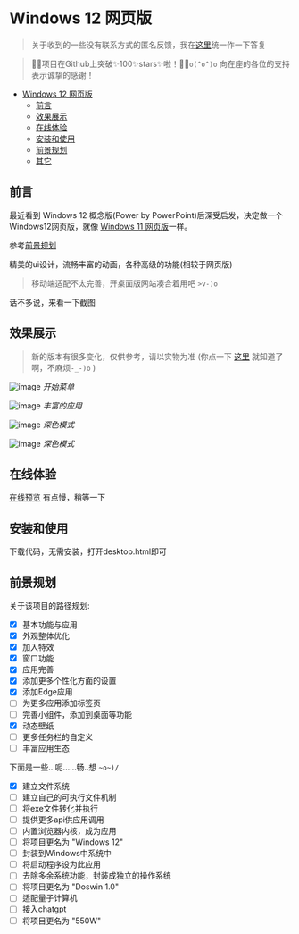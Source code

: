 # Windows 12 网页版

> 关于收到的一些没有联系方式的匿名反馈，我在[这里](#其它)统一作一下答复

> 🎉🎉项目在Github上突破✨100✨stars✨啦！🎊🎈`o(^o^)o`
> 向在座的各位的支持表示诚挚的感谢！

- [Windows 12 网页版](#windows-12-网页版)
  - [前言](#前言)
  - [效果展示](#效果展示)
  - [在线体验](#在线体验)
  - [安装和使用](#安装和使用)
  - [前景规划](#前景规划)
  - [其它](#其它)

## 前言
最近看到 Windows 12 概念版(Power by PowerPoint)后深受启发，决定做一个Windows12网页版，就像 [Windows 11 网页版](https://win11.blueedge.me/)一样。

参考[前景规划](#前景规划)

精美的ui设计，流畅丰富的动画，各种高级的功能(相较于网页版)
> 移动端适配不太完善，开桌面版网站凑合着用吧 `>v-)o`

话不多说，来看一下截图

## 效果展示
> 新的版本有很多变化，仅供参考，请以实物为准 (你点一下 [这里](https://babiwawa.github.io/win12/desktop.html) 就知道了啊，不麻烦`-_-)o` )

![image](https://babiwawa.github.io/win12/img/start-menu.png)
*开始菜单*

![image](https://babiwawa.github.io/win12/img/colorful-apps.png)
*丰富的应用*

![image](https://babiwawa.github.io/win12/img/dark-mode.png)
*深色模式*

![image](https://babiwawa.github.io/win12/img/ai-copilot.png)
*深色模式*

## 在线体验
[在线预览](https://babiwawa.github.io/win12/desktop.html)
有点慢，稍等一下

## 安装和使用
下载代码，无需安装，打开desktop.html即可

## 前景规划
关于该项目的路径规划:
- [x] 基本功能与应用
- [x] 外观整体优化
- [x] 加入特效
- [x] 窗口功能
- [x] 应用完善
- [x] 添加更多个性化方面的设置
- [x] 添加Edge应用
- [ ] 为更多应用添加标签页
- [ ] 完善小组件，添加到桌面等功能
- [x] 动态壁纸
- [ ] 更多任务栏的自定义
- [ ] 丰富应用生态

下面是一些...呃......畅..想 `~o~)/`
- [x] 建立文件系统
- [ ] 建立自己的可执行文件机制
- [ ] 将exe文件转化并执行
- [ ] 提供更多api供应用调用
- [ ] 内置浏览器内核，成为应用
- [ ] 将项目更名为 "Windows 12"
- [ ] 封装到Windows中系统中
- [ ] 将启动程序设为此应用
- [ ] 去除多余系统功能，封装成独立的操作系统
- [ ] 将项目更名为 "Doswin 1.0"
- [ ] 适配量子计算机
- [ ] 接入chatgpt
- [ ] 将项目更名为 "550W"
